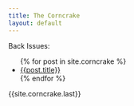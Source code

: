 ```yaml
---
title: The Corncrake
layout: default
---
```


<div class="archive">
Back Issues:
<ul>
  {% for post in site.corncrake %}
    <li><a href="{{site.baseurl}}{{post.url}}">{{post.title}}</a></li>
  {% endfor %}
</ul>
</div>

<div class="issue">
  {{site.corncrake.last}}
</div>
